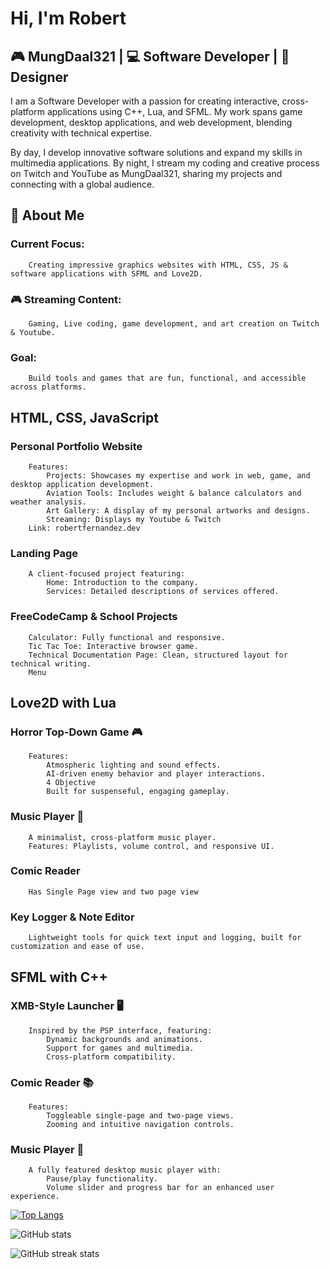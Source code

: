 # Hi, I'm Robert

## 🎮 MungDaal321 | 💻 Software Developer | 🎨 Designer

I am a Software Developer with a passion for creating interactive, cross-platform applications using C++, Lua, and SFML. My work spans game development, desktop applications, and web development, blending creativity with technical expertise.

By day, I develop innovative software solutions and expand my skills in multimedia applications. By night, I stream my coding and creative process on Twitch and YouTube as MungDaal321, sharing my projects and connecting with a global audience.

## 🚀 About Me

### Current Focus: 
        Creating impressive graphics websites with HTML, CSS, JS & software applications with SFML and Love2D.

### 🎮 Streaming Content: 
        Gaming, Live coding, game development, and art creation on Twitch & Youtube.

### Goal: 
        Build tools and games that are fun, functional, and accessible across platforms.


## HTML, CSS, JavaScript

### Personal Portfolio Website
        Features:
            Projects: Showcases my expertise and work in web, game, and desktop application development.
            Aviation Tools: Includes weight & balance calculators and weather analysis.
            Art Gallery: A display of my personal artworks and designs.
            Streaming: Displays my Youtube & Twitch
        Link: robertfernandez.dev

### Landing Page
        A client-focused project featuring:
            Home: Introduction to the company.
            Services: Detailed descriptions of services offered.

### FreeCodeCamp & School Projects
        Calculator: Fully functional and responsive.
        Tic Tac Toe: Interactive browser game.
        Technical Documentation Page: Clean, structured layout for technical writing.
        Menu


## Love2D with Lua

### Horror Top-Down Game 🎮
        Features:
            Atmospheric lighting and sound effects.
            AI-driven enemy behavior and player interactions.
            4 Objective
            Built for suspenseful, engaging gameplay.

### Music Player 🎵
        A minimalist, cross-platform music player.
        Features: Playlists, volume control, and responsive UI.

### Comic Reader
        Has Single Page view and two page view

### Key Logger & Note Editor
        Lightweight tools for quick text input and logging, built for customization and ease of use.

## SFML with C++

### XMB-Style Launcher 🖥️
        Inspired by the PSP interface, featuring:
            Dynamic backgrounds and animations.
            Support for games and multimedia.
            Cross-platform compatibility.

### Comic Reader 📚
        Features:
            Toggleable single-page and two-page views.
            Zooming and intuitive navigation controls.

### Music Player 🎵
        A fully featured desktop music player with:
            Pause/play functionality.
            Volume slider and progress bar for an enhanced user experience.

[![Top Langs](https://github-readme-stats.vercel.app/api/top-langs/?username=robfernan)](https://github.com/anuraghazra/github-readme-stats)

![GitHub stats](https://github-readme-stats.vercel.app/api?username=robfernan&show_icons=true)  


![GitHub streak stats](https://streak-stats.demolab.com/?user=robfernan)  

